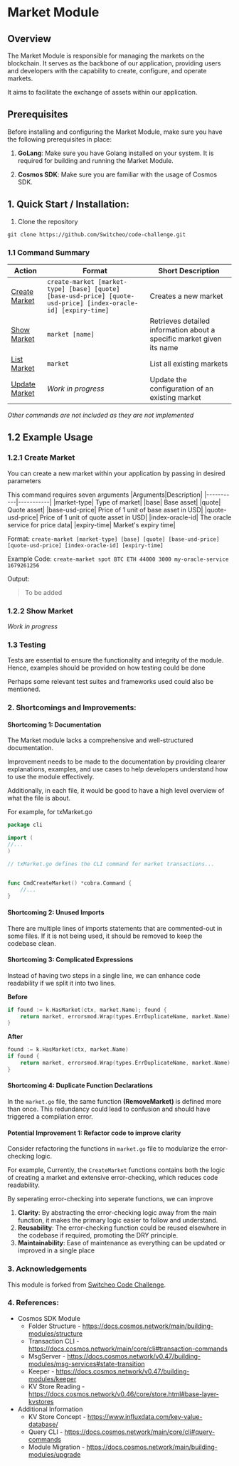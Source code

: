 # Market Module

## Overview
The Market Module is responsible for managing the markets on the blockchain. It serves as the backbone of our application, providing users and developers with the capability to create, configure, and operate markets.

It aims to facilitate the exchange of assets within our application.

## Prerequisites

Before installing and configuring the Market Module, make sure you have the following prerequisites in place:

1. **GoLang**: Make sure you have Golang installed on your system. It is required for building and running the Market Module.

2. **Cosmos SDK**: Make sure you are familiar with the usage of Cosmos SDK.

## 1. Quick Start / Installation:

1. Clone the repository
```shell
git clone https://github.com/Switcheo/code-challenge.git
```

### 1.1 Command Summary
| Action| Format| Short Description|
|-------|-------|------------------|
| [Create Market](#121-create-market)| `create-market [market-type] [base] [quote] [base-usd-price] [quote-usd-price] [index-oracle-id] [expiry-time]`| Creates a new market|
| [Show Market](#122-show-market)| `market [name]`| Retrieves detailed information about a specific market given its name|
| [List Market](#123-list-market)| `market`| List all existing markets  |
| [Update Market](#124-update-market)| *Work in progress*| Update the configuration of an existing market|

*Other commands are not included as they are not implemented*
## 1.2 Example Usage

### 1.2.1 Create Market
You can create a new market within your application by passing in desired parameters

This command requires seven arguments
|Arguments|Description|
|-----------|-----------|
|market-type| Type of market|
|base| Base asset|
|quote| Quote asset|
|base-usd-price| Price of 1 unit of base asset in USD|
|quote-usd-price| Price of 1 unit of quote asset in USD|
|index-oracle-id| The oracle service for price data|
|expiry-time| Market's expiry time|

Format: `create-market [market-type] [base] [quote] [base-usd-price] [quote-usd-price] [index-oracle-id] [expiry-time]`


Example Code: `create-market spot BTC ETH 44000 3000 my-oracle-service 1679261256`

Output:
> To be added

### 1.2.2 Show Market

*Work in progress*


### 1.3 Testing
Tests are essential to ensure the functionality and integrity of the module. Hence, examples should be provided on how testing could be done

Perhaps some relevant test suites and frameworks used could also be mentioned.

### 2. Shortcomings and Improvements:

#### Shortcoming 1: Documentation

The Market module lacks a comprehensive and well-structured documentation.

Improvement needs to be made to the documentation by providing clearer explanations, examples, and use cases to help developers understand how to use the module effectively.

Additionally, in each file, it would be good to have a high level overview of what the file is about.

For example, for txMarket.go
```go
package cli

import (
//...
)

// txMarket.go defines the CLI command for market transactions...


func CmdCreateMarket() *cobra.Command {
    //...
}
```

#### Shortcoming 2: Unused Imports

There are multiple lines of imports statements that are commented-out in some files. If it is not being used, it should be removed to keep the codebase clean.

#### Shortcoming 3: Complicated Expressions
Instead of having two steps in a single line, we can enhance code readability if we split it into two lines.


**Before**
```go
if found := k.HasMarket(ctx, market.Name); found {
    return market, errorsmod.Wrap(types.ErrDuplicateName, market.Name)
}
```
**After**
```go
found := k.HasMarket(ctx, market.Name)
if found {
    return market, errorsmod.Wrap(types.ErrDuplicateName, market.Name)
}
```

#### Shortcoming 4: Duplicate Function Declarations

In the ```market.go``` file, the same function **(RemoveMarket)** is defined more than once. This redundancy could lead to confusion and should have triggered a compilation error.

#### Potential Improvement 1: Refactor code to improve clarity


Consider refactoring the functions in ```market.go``` file to modularize the error-checking logic.

For example,
Currently, the ```CreateMarket``` functions contains both the logic of creating a market and extensive error-checking, which reduces code readability.

By seperating error-checking into seperate functions, we can improve
1. **Clarity**: By abstracting the error-checking logic away from the main function, it makes the primary logic easier to follow and understand.
2. **Reusability**: The error-checking function could be reused elsewhere in the codebase if required, promoting the DRY principle.
3. **Maintainability**: Ease of maintenance as everything can be updated or improved in a single place

### 3. Acknowledgements
This module is forked from [Switcheo Code Challenge](https://github.com/Switcheo/code-challenge).

### 4. References:
- Cosmos SDK Module
    - Folder Structure - https://docs.cosmos.network/main/building-modules/structure
    - Transaction CLI - https://docs.cosmos.network/main/core/cli#transaction-commands
    - MsgServer - https://docs.cosmos.network/v0.47/building-modules/msg-services#state-transition
    - Keeper - https://docs.cosmos.network/v0.47/building-modules/keeper
    - KV Store Reading - https://docs.cosmos.network/v0.46/core/store.html#base-layer-kvstores
- Additional Information
    - KV Store Concept - https://www.influxdata.com/key-value-database/
    - Query CLI - https://docs.cosmos.network/main/core/cli#query-commands
    - Module Migration - https://docs.cosmos.network/main/building-modules/upgrade

